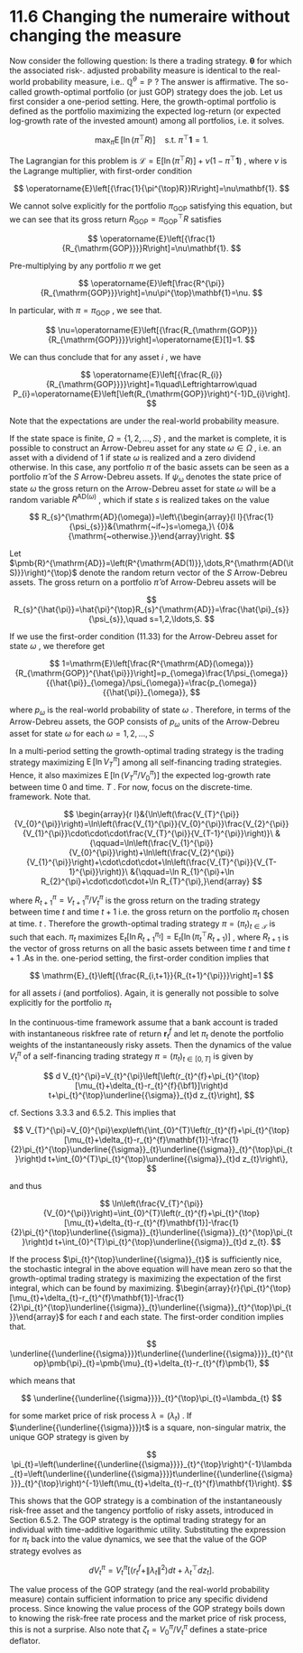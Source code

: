 # 11.6 Changing the numeraire without changing the measure  

Now consider the following question: Is there a trading strategy. $\pmb{\theta}$ for which the associated risk-. adjusted probability measure is identical to the real-world probability measure, i.e.. $\mathbb{Q}^{\theta}=\mathbb{P}$ ? The answer is affirmative. The so-called growth-optimal portfolio (or just GOP) strategy does the job. Let us first consider a one-period setting. Here, the growth-optimal portfolio is defined as the portfolio maximizing the expected log-return (or expected log-growth rate of the invested amount) among all portfolios, i.e. it solves.  

$$
\operatorname*{max}_{\pi}\operatorname{E}[\ln\left(\pi^{\top}R\right)]\quad{\mathrm{s.t.~}}\pi^{\top}\mathbf{1}=1.
$$  

The Lagrangian for this problem is $\mathcal{L}=\mathrm{E}[\ln\left(\pi^{\top}R\right)]+\nu\left(1-\pi^{\top}\mathbf{1}\right)$ , where $\nu$ is the Lagrange multiplier, with first-order condition  

$$
\operatorname{E}\left[{\frac{1}{\pi^{\top}R}}R\right]=\nu\mathbf{1}.
$$  

We cannot solve explicitly for the portfolio $\pi_{\mathrm{GOP}}$ satisfying this equation, but we can see that its gross return $R_{\mathrm{GOP}}=\pi_{\mathrm{GOP}}^{\top}R$ satisfies  

$$
\operatorname{E}\left[{\frac{1}{R_{\mathrm{GOP}}}}R\right]=\nu\mathbf{1}.
$$  

Pre-multiplying by any portfolio $\pi$ we get  

$$
\operatorname{E}\left[\frac{R^{\pi}}{R_{\mathrm{GOP}}}\right]=\nu\pi^{\top}\mathbf{1}=\nu.
$$  

In particular, with $\pi=\pi_{\mathrm{GOP}}$ , we see that.  

$$
\nu=\operatorname{E}\left[{\frac{R_{\mathrm{GOP}}}{R_{\mathrm{GOP}}}}\right]=\operatorname{E}[1]=1.
$$  

We can thus conclude that for any asset $i$ , we have  

$$
\operatorname{E}\left[{\frac{R_{i}}{R_{\mathrm{GOP}}}}\right]=1\quad\Leftrightarrow\quad P_{i}=\operatorname{E}\left[\left(R_{\mathrm{GOP}}\right)^{-1}D_{i}\right].
$$  

Note that the expectations are under the real-world probability measure.  

If the state space is finite, $\Omega=\{1,2,\dots,S\}$ , and the market is complete, it is possible to construct an Arrow-Debreu asset for any state $\omega\in\Omega$ , i.e. an asset with a dividend of 1 if state $\omega$ is realized and a zero dividend otherwise. In this case, any portfolio $\pi$ of the basic assets can be seen as a portfolio $\hat{\pi}$ of the $S$ Arrow-Debreu assets. If $\psi_{\omega}$ denotes the state price of state $\omega$ the gross return on the Arrow-Debreu asset for state $\omega$ will be a random variable $R^{\mathrm{AD(}\omega\mathrm{)}}$ , which if state $s$ is realized takes on the value  

$$
R_{s}^{\mathrm{AD}(\omega)}=\left\{\begin{array}{l l}{\frac{1}{\psi_{s}}}&{\mathrm{~if~}s=\omega,}\ {0}&{\mathrm{~otherwise.}}\end{array}\right.
$$  

Let $\pmb{R}^{\mathrm{AD}}=\left(R^{\mathrm{AD(1)}},\dots,R^{\mathrm{AD(\itS)}}\right)^{\top}$ denote the random return vector of the $S$ Arrow-Debreu assets. The gross return on a portfolio $\hat{\pi}$ of Arrow-Debreu assets will be  

$$
R_{s}^{\hat{\pi}}=\hat{\pi}^{\top}R_{s}^{\mathrm{AD}}=\frac{\hat{\pi}_{s}}{\psi_{s}},\quad s=1,2,\ldots,S.
$$  

If we use the first-order condition (11.33) for the Arrow-Debreu asset for state $\omega$ , we therefore get  

$$
1=\mathrm{E}\left[\frac{R^{\mathrm{AD}(\omega)}}{R_{\mathrm{GOP}}^{\hat{\pi}}}\right]=p_{\omega}\frac{1/\psi_{\omega}}{{\hat{\pi}}_{\omega}/\psi_{\omega}}=\frac{p_{\omega}}{{\hat{\pi}}_{\omega}},
$$  

where $p_{\omega}$ is the real-world probability of state $\omega$ . Therefore, in terms of the Arrow-Debreu assets, the GOP consists of $p_{\omega}$ units of the Arrow-Debreu asset for state $\omega$ for each $\omega=1,2,\ldots,S$  

In a multi-period setting the growth-optimal trading strategy is the trading strategy maximizing $\operatorname{E}[\ln V_{T}^{\pi}]$ among all self-financing trading strategies. Hence, it also maximizes $\operatorname{E}[\ln(V_{T}^{\pi}/V_{0}^{\pi})]$ the expected log-growth rate between time 0 and time. $T$ . For now, focus on the discrete-time. framework. Note that.  

$$
\begin{array}{r l}&{\ln\left(\frac{V_{T}^{\pi}}{V_{0}^{\pi}}\right)=\ln\left(\frac{V_{1}^{\pi}}{V_{0}^{\pi}}\frac{V_{2}^{\pi}}{V_{1}^{\pi}}\cdot\cdot\cdot\frac{V_{T}^{\pi}}{V_{T-1}^{\pi}}\right)}\ &{\qquad=\ln\left(\frac{V_{1}^{\pi}}{V_{0}^{\pi}}\right)+\ln\left(\frac{V_{2}^{\pi}}{V_{1}^{\pi}}\right)+\cdot\cdot\cdot+\ln\left(\frac{V_{T}^{\pi}}{V_{T-1}^{\pi}}\right)}\ &{\qquad=\ln R_{1}^{\pi}+\ln R_{2}^{\pi}+\cdot\cdot\cdot+\ln R_{T}^{\pi},}\end{array}
$$  

where $R_{t+1}^{\pi}=V_{t+1}^{\pi}/V_{t}^{\pi}$ is the gross return on the trading strategy between time $t$ and time $t+1$ i.e. the gross return on the portfolio $\pi_{t}$ chosen at time. $t$ . Therefore the growth-optimal trading strategy $\pi=(\pi_{t})_{t\in\mathcal{T}}$ is such that each. $\pi_{t}$ maximizes $\mathrm{E}_{t}[\ln R_{t+1}^{\pi_{t}}]=\mathrm{E}_{t}[\ln(\pi_{t}^{\top}R_{t+1})]$ , where $R_{t+1}$ is the vector of gross returns on all the basic assets between time $t$ and time $t+1$ .As in the. one-period setting, the first-order condition implies that  

$$
\mathrm{E}_{t}\left[{\frac{R_{i,t+1}}{R_{t+1}^{\pi}}}\right]=1
$$  

for all assets $i$ (and portfolios). Again, it is generally not possible to solve explicitly for the portfolio $\pi_{t}$  

In the continuous-time framework assume that a bank account is traded with instantaneous riskfree rate of return $\boldsymbol{r}_{t}^{f}$ and let $\pi_{t}$ denote the portfolio weights of the instantaneously risky assets. Then the dynamics of the value $V_{t}^{\pi}$ of a self-financing trading strategy $\pi=(\pi_{t})_{t\in[0,T]}$ is given by  

$$
d V_{t}^{\pi}=V_{t}^{\pi}\left[\left(r_{t}^{f}+\pi_{t}^{\top}[\mu_{t}+\delta_{t}-r_{t}^{f}{\bf1}]\right)d t+\pi_{t}^{\top}\underline{{\sigma}}_{t}d z_{t}\right],
$$  

cf. Sections 3.3.3 and 6.5.2. This implies that  

$$
V_{T}^{\pi}=V_{0}^{\pi}\exp\left\{\int_{0}^{T}\left(r_{t}^{f}+\pi_{t}^{\top}[\mu_{t}+\delta_{t}-r_{t}^{f}\mathbf{1}]-\frac{1}{2}\pi_{t}^{\top}\underline{{\sigma}}_{t}\underline{{\sigma}}_{t}^{\top}\pi_{t}\right)d t+\int_{0}^{T}\pi_{t}^{\top}\underline{{\sigma}}_{t}d z_{t}\right\},
$$  

and thus  

$$
\ln\left(\frac{V_{T}^{\pi}}{V_{0}^{\pi}}\right)=\int_{0}^{T}\left(r_{t}^{f}+\pi_{t}^{\top}[\mu_{t}+\delta_{t}-r_{t}^{f}\mathbf{1}]-\frac{1}{2}\pi_{t}^{\top}\underline{{\sigma}}_{t}\underline{{\sigma}}_{t}^{\top}\pi_{t}\right)d t+\int_{0}^{T}\pi_{t}^{\top}\underline{{\sigma}}_{t}d z_{t}.
$$  

If the process $\pi_{t}^{\top}\underline{{\sigma}}_{t}$ is sufficiently nice, the stochastic integral in the above equation will have mean zero so that the growth-optimal trading strategy is maximizing the expectation of the first integral, which can be found by maximizing. $\begin{array}{r}{\pi_{t}^{\top}[\mu_{t}+\delta_{t}-r_{t}^{f}\mathbf{1}]-\frac{1}{2}\pi_{t}^{\top}\underline{{\sigma}}_{t}\underline{{\sigma}}_{t}^{\top}\pi_{t}}\end{array}$ for each $t$ and each state. The first-order condition implies that.  

$$
\underline{{\underline{{\sigma}}}}t\underline{{\underline{{\sigma}}}}_{t}^{\top}\pmb{\pi}_{t}=\pmb{\mu}_{t}+\delta_{t}-r_{t}^{f}\pmb{1},
$$  

which means that  

$$
\underline{{\underline{{\sigma}}}}_{t}^{\top}\pi_{t}=\lambda_{t}
$$  

for some market price of risk process $\lambda=\left(\lambda_{t}\right)$ . If $\underline{{\underline{{\sigma}}}}t$ is a square, non-singular matrix, the unique GOP strategy is given by  

$$
\pi_{t}=\left(\underline{{\underline{{\sigma}}}}_{t}^{\top}\right)^{-1}\lambda_{t}=\left(\underline{{\underline{{\sigma}}}}t\underline{{\underline{{\sigma}}}}_{t}^{\top}\right)^{-1}\left(\mu_{t}+\delta_{t}-r_{t}^{f}\mathbf{1}\right).
$$  

This shows that the GOP strategy is a combination of the instantaneously risk-free asset and the tangency portfolio of risky assets, introduced in Section 6.5.2. The GOP strategy is the optimal trading strategy for an individual with time-additive logarithmic utility. Substituting the expression for $\pi_{t}$ back into the value dynamics, we see that the value of the GOP strategy evolves as  

$$
d V_{t}^{\pi}=V_{t}^{\pi}\left[\left(r_{t}^{f}+\|\lambda_{t}\|^{2}\right)d t+\lambda_{t}^{\top}d z_{t}\right].
$$  

The value process of the GOP strategy (and the real-world probability measure) contain sufficient information to price any specific dividend process. Since knowing the value process of the GOP strategy boils down to knowing the risk-free rate process and the market price of risk process, this is not a surprise. Also note that $\zeta_{t}=V_{0}^{\pi}/V_{t}^{\pi}$ defines a state-price deflator.  
